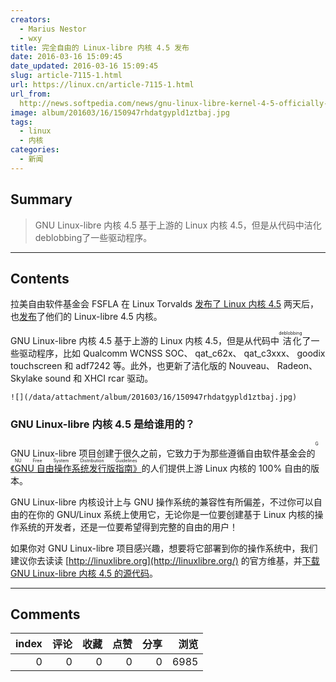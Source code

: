 ```yaml
---
creators:
  - Marius Nestor
  - wxy
title: 完全自由的 Linux-libre 内核 4.5 发布
date: 2016-03-16 15:09:45
date_updated: 2016-03-16 15:09:45
slug: article-7115-1.html
url: https://linux.cn/article-7115-1.html
url_from: 
  http://news.softpedia.com/news/gnu-linux-libre-kernel-4-5-officially-released-for-100-freedom-501776.shtml
image: album/201603/16/150947rhdatgypld1ztbaj.jpg
tags:
  - linux
  - 内核
categories:
  - 新闻
---
```


## Summary

> GNU Linux-libre 内核 4.5 基于上游的 Linux 内核 4.5，但是从代码中洁化deblobbing了一些驱动程序。

***

<!-- more -->

## Contents

拉美自由软件基金会 FSFLA 在 Linux Torvalds [发布了 Linux 内核 4.5](https://linux.cn/article-7104-1.html) 两天后，也[发布](http://www.fsfla.org/ikiwiki/selibre/linux-libre/)了他们的 Linux-libre 4.5 内核。

GNU Linux-libre 内核 4.5 基于上游的 Linux 内核 4.5，但是从代码中<ruby> 洁化 <rp>  （ </rp> <rt>  deblobbing </rt> <rp>  ） </rp></ruby>了一些驱动程序，比如 Qualcomm WCNSS SOC、 qat\_c62x、 qat\_c3xxx、 goodix touchscreen 和 adf7242 等。此外，也更新了洁化版的 Nouveau、 Radeon、 Skylake sound 和 XHCI rcar 驱动。

`![](/data/attachment/album/201603/16/150947rhdatgypld1ztbaj.jpg)`

### GNU Linux-libre 内核 4.5 是给谁用的？

GNU Linux-libre 项目创建于很久之前，它致力于为那些遵循自由软件基金会的<ruby> <a href="http://www.gnu.org/philosophy/free-system-distribution-guidelines.html">  《GNU 自由操作系统发行版指南》 </a> <rp>  （ </rp> <rt>  GNU Free System Distribution Guidelines </rt> <rp>  ） </rp></ruby>的人们提供上游 Linux 内核的 100% 自由的版本。

GNU Linux-libre 内核设计上与 GNU 操作系统的兼容性有所偏差，不过你可以自由的在你的 GNU/Linux 系统上使用它，无论你是一位要创建基于 Linux 内核的操作系统的开发者，还是一位要希望得到完整的自由的用户！

如果你对 GNU Linux-libre 项目感兴趣，想要将它部署到你的操作系统中，我们建议你去读读 [http://linuxlibre.org](http://linuxlibre.org/) 的官方维基，并[下载 GNU Linux-libre 内核 4.5 的源代码](http://linux.softpedia.com/get/System/Operating-Systems/Kernels/Linux-libre-37653.shtml)。

***

## Comments


|   index |   评论 |   收藏 |   点赞 |   分享 |   浏览 |
|--------:|-------:|-------:|-------:|-------:|-------:|
|       0 |      0 |      0 |      0 |      0 |   6985 |
